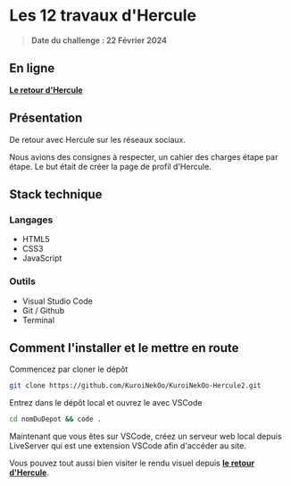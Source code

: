 # Les 12 travaux d'Hercule

> <strong>Date du challenge : 22 Février 2024</strong>

## En ligne

<a href="https://kuroinekoo.github.io/KuroiNekOo-Hercule2/"><strong>Le retour d'Hercule</strong></a>

## Présentation

De retour avec Hercule sur les réseaux sociaux.

Nous avions des consignes à respecter, un cahier des charges étape par étape. Le but était de créer la page de profil d'Hercule.

## Stack technique

### Langages

- HTML5
- CSS3
- JavaScript

### Outils

- Visual Studio Code
- Git / Github
- Terminal

## Comment l'installer et le mettre en route

Commencez par cloner le dépôt

```bash
git clone https://github.com/KuroiNekOo/KuroiNekOo-Hercule2.git
```

Entrez dans le dépôt local et ouvrez le avec VSCode

```bash
cd nomDuDepot && code .
```

Maintenant que vous êtes sur VSCode, créez un serveur web local depuis LiveServer qui est une extension VSCode afin d'accéder au site.

Vous pouvez tout aussi bien visiter le rendu visuel depuis <a href="https://kuroinekoo.github.io/KuroiNekOo-Hercule2/"><strong>le retour d'Hercule</strong></a>.
